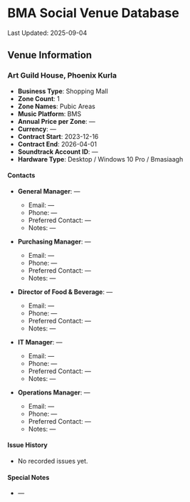 # BMA Social Venue Database

Last Updated: 2025-09-04

## Venue Information

### Art Guild House, Phoenix Kurla
- **Business Type**: Shopping Mall
- **Zone Count**: 1
- **Zone Names**: Pubic Areas
- **Music Platform**: BMS
- **Annual Price per Zone**: —
- **Currency**: —
- **Contract Start**: 2023-12-16
- **Contract End**: 2026-04-01
- **Soundtrack Account ID**: —
- **Hardware Type**: Desktop / Windows 10 Pro / Bmasiaagh

#### Contacts
- **General Manager**: —
  - Email: —
  - Phone: —
  - Preferred Contact: —
  - Notes: —

- **Purchasing Manager**: —
  - Email: —
  - Phone: —
  - Preferred Contact: —
  - Notes: —

- **Director of Food & Beverage**: —
  - Email: —
  - Phone: —
  - Preferred Contact: —
  - Notes: —

- **IT Manager**: —
  - Email: —
  - Phone: —
  - Preferred Contact: —
  - Notes: —

- **Operations Manager**: —
  - Email: —
  - Phone: —
  - Preferred Contact: —
  - Notes: —

#### Issue History
- No recorded issues yet.

#### Special Notes
- —
